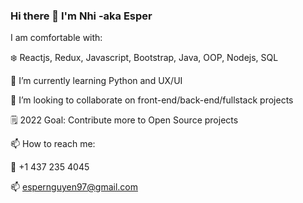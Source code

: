 ### Hi there 👋 I'm Nhi -aka Esper

I am comfortable with:

❄️ Reactjs, Redux, Javascript, Bootstrap, Java, OOP, Nodejs, SQL

🌱 I’m currently learning Python and UX/UI 

👯 I’m looking to collaborate on front-end/back-end/fullstack projects

🗒️ 2022 Goal: Contribute more to Open Source projects  

📫 How to reach me:

📱 +1 437 235 4045

📫 espernguyen97@gmail.com


